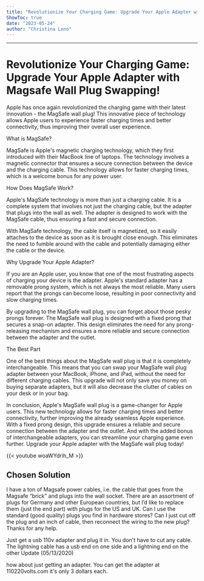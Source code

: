 ```yaml
---
title: "Revolutionize Your Charging Game: Upgrade Your Apple Adapter with Magsafe Wall Plug Swapping!"
ShowToc: true 
date: "2023-05-24"
author: "Christina Leno"
---
```

*****
# Revolutionize Your Charging Game: Upgrade Your Apple Adapter with Magsafe Wall Plug Swapping!

Apple has once again revolutionized the charging game with their latest innovation - the MagSafe wall plug! This innovative piece of technology allows Apple users to experience faster charging times and better connectivity, thus improving their overall user experience. 

What is MagSafe?

MagSafe is Apple's magnetic charging technology, which they first introduced with their MacBook line of laptops. The technology involves a magnetic connector that ensures a secure connection between the device and the charging cable. This technology allows for faster charging times, which is a welcome bonus for any power user.

How Does MagSafe Work?

Apple's MagSafe technology is more than just a charging cable. It is a complete system that involves not just the charging cable, but the adapter that plugs into the wall as well. The adapter is designed to work with the MagSafe cable, thus ensuring a fast and secure connection.

With MagSafe technology, the cable itself is magnetized, so it easily attaches to the device as soon as it is brought close enough. This eliminates the need to fumble around with the cable and potentially damaging either the cable or the device.

Why Upgrade Your Apple Adapter?

If you are an Apple user, you know that one of the most frustrating aspects of charging your device is the adapter. Apple's standard adapter has a removable prong system, which is not always the most reliable. Many users report that the prongs can become loose, resulting in poor connectivity and slow charging times. 

By upgrading to the MagSafe wall plug, you can forget about those pesky prongs forever. The MagSafe wall plug is designed with a fixed prong that secures a snap-on adapter. This design eliminates the need for any prong-releasing mechanism and ensures a more reliable and secure connection between the adapter and the outlet. 

The Best Part

One of the best things about the MagSafe wall plug is that it is completely interchangeable. This means that you can swap your MagSafe wall plug adapter between your MacBook, iPhone, and iPad, without the need for different charging cables. This upgrade will not only save you money on buying separate adapters, but it will also decrease the clutter of cables on your desk or in your bag.

In conclusion, Apple's MagSafe wall plug is a game-changer for Apple users. This new technology allows for faster charging times and better connectivity, further improving the already seamless Apple experience. With a fixed prong design, this upgrade ensures a reliable and secure connection between the adapter and the outlet. And with the added bonus of interchangeable adapters, you can streamline your charging game even further. Upgrade your Apple adapter with the MagSafe wall plug today!

{{< youtube woaWYdrih_M >}} 



## Chosen Solution
 I have a ton of Magsafe power cables, i.e. the cable that goes from the Magsafe “brick” and plugs into the wall socket. There are an assortment of plugs for Germany and other European countries, but I’d like to replace them (just the end part) with plugs for the US and UK. Can I use the standard (good quality) plugs you find in hardware stores? Can I just cut off the plug and an inch of cable, then reconnect the wiring to the new plug?
Thanks for any help.

 Just get a usb 110v adapter and plug it in.  You don't have to cut any cable.  The lightning cable has a usb end on one side and a lightning end on the other
Update (05/13/2020)


how about just getting an adapter. You can get the adapter at 110220volts.com it's only 3 dollars each.




